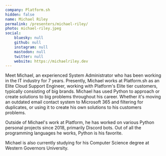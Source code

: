 ```yaml
---
company: Platform.sh
hidden: false
name: Michael Riley
permalink: /presenters/michael-riley/
photo: michael-riley.jpeg
social:
    bluesky: null
    github: null
    instagram: null
    mastodon: null
    twitter: null
    website: https://michaelriley.dev
---
```


Meet Michael, an experienced System Administrator who has been working in the IT industry for 7 years. Presently, Michael works at Platform.sh as an Elite Cloud Support Engineer, working with Platform's Elite tier customers, typically consisting of big brands. Michael has used Python to approach or create solutions to big problems throughout his career. Whether it's moving an outdated email contact system to Microsoft 365 and filtering for duplicates, or using it to create his own solutions to his customers problems.

Outside of Michael's work at Platform, he has worked on various Python personal projects since 2018, primarily Discord bots.  Out of all the programming languages he works, Python is his favorite.

Michael is also currently studying for his Computer Science degree at Western Governors University.
